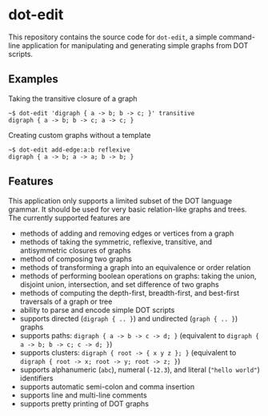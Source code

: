 # dot-edit

This repository contains the source code for `dot-edit`, a simple command-line application for manipulating and generating simple graphs from DOT scripts.

## Examples

Taking the transitive closure of a graph
```
~$ dot-edit 'digraph { a -> b; b -> c; }' transitive
digraph { a -> b; b -> c; a -> c; }
```

Creating custom graphs without a template
```
~$ dot-edit add-edge:a:b reflexive
digraph { a -> b; a -> a; b -> b; }
```

## Features

This application only supports a limited subset of the DOT language grammar. It should be used for very basic relation-like graphs and trees. The currently supported features are
 - methods of adding and removing edges or vertices from a graph
 - methods of taking the symmetric, reflexive, transitive, and antisymmetric closures of graphs
 - method of composing two graphs
 - methods of transforming a graph into an equivalence or order relation
 - methods of performing boolean operations on graphs: taking the union, disjoint union, intersection, and set difference of two graphs
 - methods of computing the depth-first, breadth-first, and best-first traversals of a graph or tree
 - ability to parse and encode simple DOT scripts
 - supports directed (`digraph { .. }`) and undirected (`graph { .. }`) graphs
 - supports paths: `digraph { a -> b -> c -> d; }` (equivalent to `digraph { a -> b; b -> c; c -> d; }`)
 - supports clusters: `digraph { root -> { x y z }; }` (equivalent to `digraph { root -> x; root -> y; root -> z; }`)
 - supports alphanumeric (`abc`), numeral (`-12.3`), and literal (`"hello world"`) identifiers
 - supports automatic semi-colon and comma insertion
 - supports line and multi-line comments
 - supports pretty printing of DOT graphs
